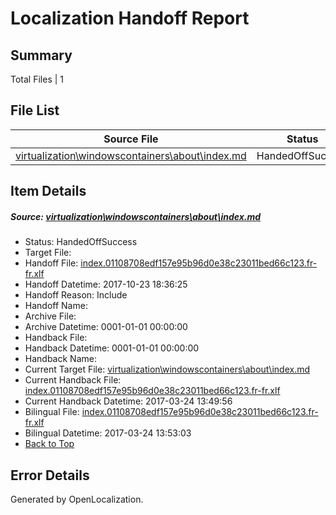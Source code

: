 # <a name='report-top'></a> Localization Handoff Report

## Summary
 Total Files | 1

## File List
 Source File | Status | Details 
 ----------- | ------ | ------- 
 [virtualization\windowscontainers\about\index.md](https://github.com/Microsoft/Virtualization-Documentation-Private/blob/88276fb1a25a544530cf2f79594465fb53777a66/virtualization/windowscontainers/about/index.md) | HandedOffSuccess | [Details](#b2bab687d65b05882939468b20cb35b1318c2085258)

## Item Details
##### <a name='b2bab687d65b05882939468b20cb35b1318c2085258'></a> Source: [virtualization\windowscontainers\about\index.md](https://github.com/Microsoft/Virtualization-Documentation-Private/blob/88276fb1a25a544530cf2f79594465fb53777a66/virtualization/windowscontainers/about/index.md)
* Status: HandedOffSuccess
* Target File: 
* Handoff File: [index.01108708edf157e95b96d0e38c23011bed66c123.fr-fr.xlf](https://github.com/MicrosoftDocs/Virtualization-Documentation-Private.handoff/blob/c7df1bbf323792926c2131d392740fd0f51ed7fc/ol-handoff/MicrosoftDocs/Virtualization-Documentation-Private.fr-fr/live/index.01108708edf157e95b96d0e38c23011bed66c123.fr-fr.xlf)
* Handoff Datetime: 2017-10-23 18:36:25
* Handoff Reason: Include
* Handoff Name: 
* Archive File: 
* Archive Datetime: 0001-01-01 00:00:00
* Handback File: 
* Handback Datetime: 0001-01-01 00:00:00
* Handback Name: 
* Current Target File: [virtualization\windowscontainers\about\index.md](https://github.com/MicrosoftDocs/Virtualization-Documentation-Private.fr-fr/blob/f26914161b3ad0309d88eb88793f5348ea6f3cf4/virtualization/windowscontainers/about/index.md)
* Current Handback File: [index.01108708edf157e95b96d0e38c23011bed66c123.fr-fr.xlf](https://github.com/MicrosoftDocs/Virtualization-Documentation-Private.handback/blob/153d2e388619f6795ecec235dddf19417f923c92/ol-handback/Microsoft/Virtualization-Documentation-Private.fr-fr/live/index.01108708edf157e95b96d0e38c23011bed66c123.fr-fr.xlf)
* Current Handback Datetime: 2017-03-24 13:49:56
* Bilingual File: [index.01108708edf157e95b96d0e38c23011bed66c123.fr-fr.xlf](https://github.com/MicrosoftDocs/Virtualization-Documentation-Private.handback/blob/153d2e388619f6795ecec235dddf19417f923c92/ol-handback/Microsoft/Virtualization-Documentation-Private.fr-fr/live/index.01108708edf157e95b96d0e38c23011bed66c123.fr-fr.xlf)
* Bilingual Datetime: 2017-03-24 13:53:03
* [Back to Top](#report-top)


## Error Details

Generated by OpenLocalization.
